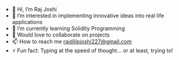 - 👋 Hi, I’m Raj Joshi
- 👀 I’m interested in implementing innovative ideas into real life applications
- 🌱 I’m currently learning Solidity Programming
- 💞️ Would love to collaborate on projects
- 📫 How to reach me rajdilipjoshi227@gmail.com
- ⚡ Fun fact: Typing at the speed of thought... or at least, trying to!
